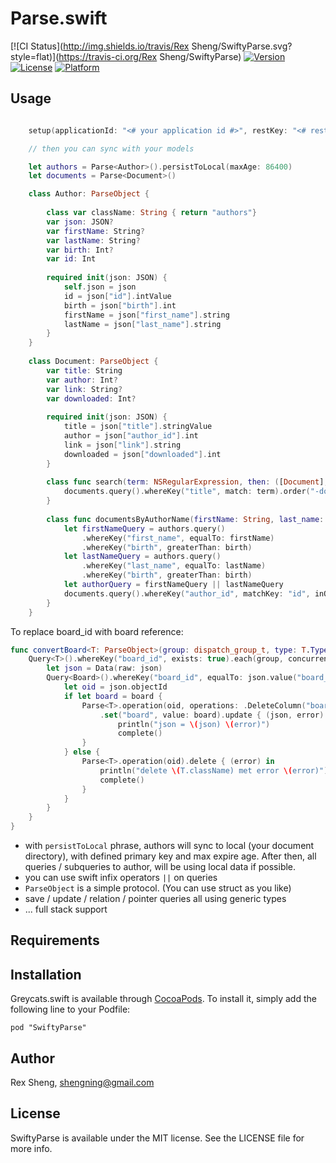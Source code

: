 # Parse.swift

[![CI Status](http://img.shields.io/travis/Rex Sheng/SwiftyParse.svg?style=flat)](https://travis-ci.org/Rex Sheng/SwiftyParse)
[![Version](https://img.shields.io/cocoapods/v/SwiftyParse.svg?style=flat)](http://cocoadocs.org/docsets/SwiftyParse)
[![License](https://img.shields.io/cocoapods/l/SwiftyParse.svg?style=flat)](http://cocoadocs.org/docsets/SwiftyParse)
[![Platform](https://img.shields.io/cocoapods/p/SwiftyParse.svg?style=flat)](http://cocoadocs.org/docsets/SwiftyParse)

## Usage

```swift

    setup(applicationId: "<# your application id #>", restKey: "<# rest key #>")

    // then you can sync with your models

    let authors = Parse<Author>().persistToLocal(maxAge: 86400)
    let documents = Parse<Document>()

    class Author: ParseObject {
  
        class var className: String { return "authors"}
        var json: JSON?
        var firstName: String?
        var lastName: String?
        var birth: Int?
        var id: Int
    
        required init(json: JSON) {
            self.json = json
            id = json["id"].intValue
            birth = json["birth"].int
            firstName = json["first_name"].string
            lastName = json["last_name"].string
        }
    }
    
    class Document: ParseObject {
        var title: String
        var author: Int?
        var link: String?
        var downloaded: Int?
    
        required init(json: JSON) {
            title = json["title"].stringValue
            author = json["author_id"].int
            link = json["link"].string
            downloaded = json["downloaded"].int
        }
    
        class func search(term: NSRegularExpression, then: ([Document], NSError?) -> Void) {
            documents.query().whereKey("title", match: term).order("-downloaded").limit(50).get(then)
        }
    
        class func documentsByAuthorName(firstName: String, last_name: String, birth: Int, then: ([Document], NSError?) -> Void) {
            let firstNameQuery = authors.query()
                .whereKey("first_name", equalTo: firstName)
                .whereKey("birth", greaterThan: birth)
            let lastNameQuery = authors.query()
                .whereKey("last_name", equalTo: lastName)
                .whereKey("birth", greaterThan: birth)
            let authorQuery = firstNameQuery || lastNameQuery
            documents.query().whereKey("author_id", matchKey: "id", inQuery: authorQuery).get(then)
        }
    }
```

To replace board_id with board reference:
```swift
func convertBoard<T: ParseObject>(group: dispatch_group_t, type: T.Type) {
	Query<T>().whereKey("board_id", exists: true).each(group, concurrent: 4) { (json, complete) in
		let json = Data(raw: json)
		Query<Board>().whereKey("board_id", equalTo: json.value("board_id").string!).first { (board, error) in
			let oid = json.objectId
			if let board = board {
				Parse<T>.operation(oid, operations: .DeleteColumn("board_id"))
					.set("board", value: board).update { (json, error) in
						println("json = \(json) \(error)")
						complete()
				}
			} else {
				Parse<T>.operation(oid).delete { (error) in
					println("delete \(T.className) met error \(error)")
					complete()
				}
			}
		}
	}
}
```

* with `persistToLocal` phrase, authors will sync to local (your document directory), with defined primary key and max expire age. After then, all queries / subqueries to author, will be using local data if possible.
* you can use swift infix operators `||` on queries
* `ParseObject` is a simple protocol. (You can use struct as you like)
* save / update / relation / pointer queries all using generic types
* ... full stack support

## Requirements

## Installation

Greycats.swift is available through [CocoaPods](http://cocoapods.org). To install
it, simply add the following line to your Podfile:

    pod "SwiftyParse"

## Author

Rex Sheng, shengning@gmail.com

## License

SwiftyParse is available under the MIT license. See the LICENSE file for more info.

